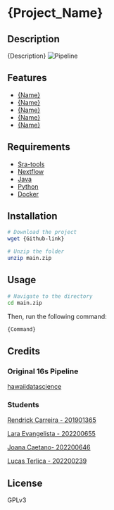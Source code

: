 # {Project_Name}

## Description
{Description}
![Pipeline](./extras/pictures/pipeline.png)

## Features
* <a href= "{Link}">{Name}</a>
* <a href= "{Link}">{Name}</a>
* <a href= "{Link}">{Name}</a>
* <a href= "{Link}">{Name}</a>
* <a href= "{Link}">{Name}</a>

## Requirements
* <a href= "https://github.com/ncbi/sra-tools?tab=readme-ov-file">Sra-tools</a>
* <a href= "https://www.nextflow.io/">Nextflow</a>
* <a href= "https://www.java.com/en/">Java</a>
* <a href= "https://www.python.org/">Python</a>
* <a href= "https://www.docker.com/">Docker</a>
  
## Installation
```bash
# Download the project
wget {Github-link}

# Unzip the folder
unzip main.zip
```

## Usage
```bash
# Navigate to the directory
cd main.zip
```
Then, run the following command:
```bash
{Command}
```

## Credits
### Original 16s Pipeline
<p> <a href= "https://github.com/hawaiidatascience/metaflowmics"> 
hawaiidatascience
 </a> </p>

### Students
<p> <a href= "https://github.com/Rendrick27"> Rendrick Carreira - 201901365 </a> </p>
<p> <a href= "https://github.com/Rendrick27"> Lara Evangelista - 202200655 </a> </p>
<p> <a href= "https://github.com/Rendrick27"> Joana Caetano- 202200646 </a> </p>
<p> <a href= "https://github.com/Rendrick27"> Lucas Terlica - 202200239 </a> </p>

## License
GPLv3
